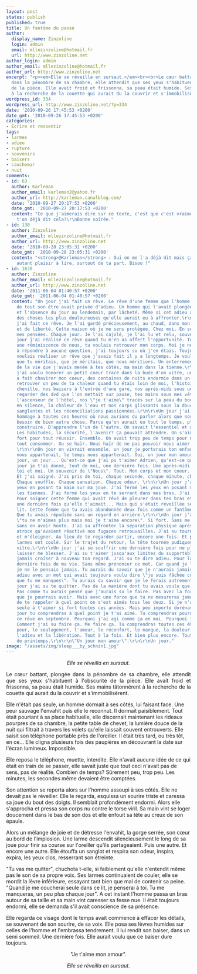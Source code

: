```yaml
---
layout: post
status: publish
published: true
title: Un fantôme du passé
author:
  display_name: Zinzoline
  login: admin
  email: mllezinzoline@hotmail.fr
  url: http://www.zinzoline.net
author_login: admin
author_email: mllezinzoline@hotmail.fr
author_url: http://www.zinzoline.net
excerpt: "<p><em>Elle se réveilla en sursaut.</em><br><br>Le cœur battant, plongée
  dans la pénombre de sa chambre, elle attendit que ses yeux s'habituent à l'obscurité
  de la pièce. Elle avait froid et frissonna, sa peau était humide. Ses mains tâtonnèrent
  à la recherche de la couette qui aurait du la couvrir et s'immobilisèrent.</p>"
wordpress_id: 334
wordpress_url: http://www.zinzoline.net/?p=334
date: '2010-09-26 17:45:53 +0200'
date_gmt: '2010-09-26 17:45:53 +0200'
categories:
- Ecrire et ressentir
tags:
- larmes
- adieu
- rupture
- souvenirs
- baisers
- cauchemar
- nuit
comments:
- id: 63
  author: Karleman
  author_email: karleman2@yahoo.fr
  author_url: http://karleman.canalblog.com/
  date: '2010-09-27 20:17:53 +0200'
  date_gmt: '2010-09-27 20:17:53 +0200'
  content: "Ce que j'aimerais dire sur ce texte, c'est que c'est vraiment bien écrit.\r\n\r\nT'a
    t'on déjà dit cela?\r\nBonne soirée."
- id: 130
  author: Zinzoline
  author_email: mllezinzoline@hotmail.fr
  author_url: http://www.zinzoline.net
  date: '2010-09-28 23:05:31 +0200'
  date_gmt: '2010-09-28 23:05:31 +0200'
  content: "<strong>@Karleman</strong> : Oui on me l'a déjà dit mais ça fait toujours
    autant plaisir à lire, surtout de ta part. Bisou !"
- id: 1630
  author: Zinzoline
  author_email: mllezinzoline@hotmail.fr
  author_url: http://www.zinzoline.net
  date: '2011-06-04 01:40:57 +0200'
  date_gmt: '2011-06-04 01:40:57 +0200'
  content: "Un jour j'ai fait un rêve. Le rêve d'une femme que l'homme qu'elle aimait
    de tout son être avait privée d'adieu. Un homme qui l'avait plongée dans le silence
    et l'absence du jour au lendemain, par lâcheté. Même si cet adieu aurait été une
    des choses les plus douloureuses qu'elle aurait eu à affronter.\r\n\r\nUn jour
    j'ai fait ce rêve. Je l'ai gardé précieusement, au chaud, dans mon espace d'expression
    et de liberté. Cette maison où je me sens protégée. Chez moi. En sécurité. Dans
    mes pensées. Chaque jour. Je l'ai cajolé, je l'ai lu et relu, souvent.\r\n\r\nUn
    jour j'ai réalisé ce rêve quand tu m'en as offert l'opportunité. Tu cherchais
    une réminiscence de nous, tu voulais retrouver mon corps. Moi je ne cherchais
    à répondre à aucune question, j'ai toujours su où j'en étais. Toujours. Mais je
    voulais réaliser un rêve que j'avais fait il y a longtemps. Je voulais avoir l'adieu
    que tu méritais, que je méritais, que nous méritions. Un enterrement à la hauteur
    de la vie que j'avais menée à tes côtés, ma main dans la tienne.\r\n\r\nUn jour
    j'ai voulu honorer un petit coeur tracé dans la buée d'un vitre, un sourire qui
    a fait chavirer mon coeur, des centaines de nuits endormie dans un sweat pour
    retrouver un peu de ta chaleur quand tu étais loin de moi, l'histoire d'une petite
    chenille, nos baisers à l'entrée d'une gare, nos après-midi sous une couette à
    regarder des dvd que l'on mettait sur pause, tes mains sous mes vêtements dans
    l'ascenseur de l'hôtel, nos \"je t'aime\" tracés sur la peau du bout des doigts
    en silence, la chaleur de l'eau et nos corps glissants sous la douche, les disputes
    sanglantes et les réconciliations passionnées.\r\n\r\nUn jour j'ai voulu rendre
    hommage à toutes ces heures où nous aurions du parler alors que nos lèvres avaient
    besoin de bien autre chose. Parce qu'on aurait eu tout le temps, plus tard, de
    construire. D'apprendre l'un de l'autre. On savait l'essentiel et on avait l'essentiel.
    Les habitudes, la sécurité, l'avenir? Ça pouvait attendre. On s'aimait suffisamment
    fort pour tout réussir. Ensemble. On avait trop peu de temps pour nous. Il fallait
    tout consommer. Ou se haïr. Nous haïr de ne pas pouvoir nous aimer à volonté.
    \r\n\r\nUn jour on vivrait ensemble, un jour je porterais ton enfant. Le monde
    nous appartenait, le temps nous appartenait. Oui, un jour mon amour.\r\n\r\nUn
    jour, un jour... Qu'est-ce que j'ai pu t'aimer Adrien, qu'est-ce que j'ai pu t'aimer.\r\n\r\nUn
    jour je t'ai donné, tout de moi, une dernière fois. Une après-midi. Quelques heures,
    toi et moi. Un souvenir de \"Nous\". Tout. Mon corps et mon coeur. Mes larmes.
    Et j'ai saigné. J'ai pris de toi, chaque seconde, chaque minute, chaque souvenir.
    Chaque souffle. Chaque sensation. Chaque odeur. \r\n\r\nUn jour j'ai fermé les
    yeux en posant ta main sur ma joue. J'ai fermé les yeux en posant mes lèvres sur
    les tiennes. J'ai fermé les yeux en te serrant dans mes bras. J'ai fermé les yeux.
    Pour soigner cette femme qui avait rêvé de pleurer dans tes bras et de te dire
    une dernière fois qu'elle t'aimait... Mais qui s'était réveillée seule dans son
    lit. Cette femme que tu avais abandonnée deux fois comme un fantôme du passé.
    Que tu avais répudiée sans un regard en arrière.\r\n\r\nUn jour j'ai su te dire
    \"tu ne m'aimes plus mais moi je t'aime encore\". Si fort. Sans me sentir faible,
    sans en avoir honte. J'ai su affronter la séparation physique après le manque
    atroce qu'avaient réactivé nos fugaces retrouvailles. J'ai su tourner les talons
    et m'éloigner. Au lieu de te regarder partir, encore une fois. Et pourtant mes
    larmes ont coulé. Sur le trajet du retour, la tête tournée pudiquement vers la
    vitre.\r\n\r\nUn jour j'ai su souffrir une dernière fois pour ne plus jamais te
    laisser me blesser. J'ai su t'aimer jusqu'aux limites du supportable pour ne plus
    jamais croiser à nouveau ton regard. J'ai su te dire adieu. Pour la première et
    dernière fois de ma vie. Sans même prononcer ce mot. Car quand je le prononçais,
    je ne le pensais jamais. Tu aurais du savoir que je n'aurais jamais su te dire
    adieu avec un mot qui avait toujours voulu dire \"je suis fâchée contre toi parce
    que tu me manques\". Tu aurais du savoir que je le ferais autrement.\r\n\r\nUn
    jour j'ai su te quitter. Pas de la manière dont tu avais voulu que nous nous quittions.
    Pas comme tu aurais pensé que j'aurais su le faire. Pas avec la force que tu pensais
    que je pourrais avoir. Mais avec une force que tu ne mesureras jamais à moins
    de te rappeler à quel point on s'est aimés tous les deux. Si je n'ai pas été la
    seule à t'aimer si fort toutes ces années. Mais peu importe dorénavant.\r\n\r\nUn
    jour tu comprendras à quel point je t'ai aimé. Tu comprendras pourquoi j'ai fait
    ce rêve en septembre. Pourquoi j'ai agi comme ça en mai. Pourquoi je suis venue.
    Comment j'ai su faire ça. Me faire ça. Tu comprendras toutes ces émotions : la
    peur, le soulagement, l'amour, le réconfort, le manque, la douleur, le souvenir,
    l'adieu et la libération. Tout à la fois. Et bien plus encore. Tout ça en un dimanche
    de printemps.\r\n\r\n\"Un jour mon amour\".\r\n\r\nUn jour."
image: "/assets/img/sleep___by_schnin1.jpg"
---
```

<p style="text-align: center;"><em>Elle se réveilla en sursaut.</em></p>
<p style="text-align: justify;">Le cœur battant, plongée dans la pénombre de sa chambre, elle attendit que ses yeux s'habituent à l'obscurité de la pièce. Elle avait froid et frissonna, sa peau était humide. Ses mains tâtonnèrent à la recherche de la couette qui aurait du la couvrir et s'immobilisèrent.<a id="more"></a><a id="more-334"></a></p>
<p>Elle n'était pas seule, un homme dormait à ses côtés, lui faisant face. Une peur sauvage l'envahit puis elle le reconnut. Il dormait paisiblement. Tout était pourtant à sa place habituelle, elle discernait maintenant les rideaux pourpres de sa chambre, la petite table de chevet, la lumière douce de la nuit qui filtrait à travers les volets qu'elle laissait souvent entrouverts. Elle saisit son téléphone portable près de l'oreiller. Il était très tard, ou très tôt, en ce... Elle cligna plusieurs fois des paupières en découvrant la date sur l'écran lumineux. Impossible.</p>
<p>Elle reposa le téléphone, muette, interdite. Elle n'avait aucune idée de ce qui était en train de se passer, elle savait juste que tout ceci n'avait pas de sens, pas de réalité. Combien de temps? Sûrement peu, trop peu. Les minutes, les secondes même devaient être comptées.</p>
<p>Son attention se reporta alors sur l'homme assoupi à ses côtés. Elle ne devait pas le réveiller. Elle le regarda, esquissa un sourire triste et caressa sa joue du bout des doigts. Il semblait profondément endormi. Alors elle s'approcha et pressa son corps nu contre le torse viril. Sa main vint se loger doucement dans le bas de son dos et elle enfouit sa tête au creux de son épaule.</p>
<p>Alors un mélange de joie et de détresse l'envahit, la gorge serrée, son cœur au bord de l'implosion. Une larme descendit silencieusement le long de sa joue pour finir sa course sur l'oreiller qu'ils partageaient. Puis une autre. Et encore une autre. Elle étouffa un sanglot et respira son odeur, inspira, expira, les yeux clos, resserrant son étreinte.</p>
<p>"Tu vas me quitter", chuchota t-elle, si faiblement qu'elle n'entendit même pas le son de sa propre voix. Ses larmes continuaient de couler, elle se mordit la lèvre inférieure, essayant tant bien que mal de contenir sa peine. "Quand je me coucherai seule dans ce lit, je penserai à toi. Tu me manqueras, un peu plus chaque jour". A cet instant l'homme passa un bras autour de sa taille et sa main vint caresser sa fesse nue. Il était toujours endormi, elle se demanda s'il avait conscience de sa présence.</p>
<p>Elle regarda ce visage dont le temps avait commencé à effacer les détails, se souvenant de son sourire, de sa voix. Elle posa ses lèvres humides sur celles de l'homme et l'embrassa tendrement. Il lui rendit son baiser, dans un semi sommeil. Une dernière fois. Elle aurait voulu que ce baiser dure toujours.</p>
<p style="text-align: center;">"Je t'aime mon amour".</p>
<p style="text-align: center;"><em>Elle se réveilla en sursaut.</p>
<p></em></p>

